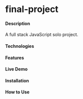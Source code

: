 # final-project

<h4>Description</h4>
A full stack JavaScript solo project.

<h4>Technologies</h4>

<h4>Features</h4>

<h4>Live Demo</h4>

<h4>Installation</h4>

<h4>How to Use</h4>


